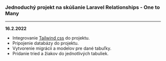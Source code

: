 ### Jednoduchý projekt na skúšanie Laravel Relationships - One to Many

<hr />

**16.2.2022**
- Integrovanie [Tailwind css](https://tailwindcss.com/) do projektu.
- Pripojenie databázy do projektu. 
- Vytvorenie migrácii a modelov pre dané tabuľky.
- Pridanie tried a žiakov do jednotlivých tabuliek.
